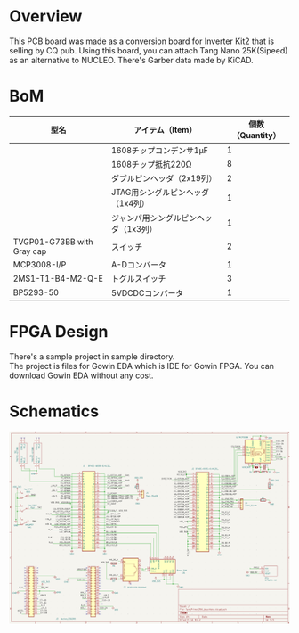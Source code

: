# Overview
 This PCB board was made as a conversion board for Inverter Kit2 that is selling by CQ pub.
 Using this board, you can attach Tang Nano 25K(Sipeed) as an alternative to NUCLEO.
 There's Garber data made by KiCAD.



# BoM
型名 | アイテム（Item）|個数（Quantity）
---|---|---
　| 1608チップコンデンサ1μF | 1
　| 1608チップ抵抗220Ω | 8
　| ダブルピンヘッダ（2x19列） | 2
　| JTAG用シングルピンヘッダ（1x4列） | 1
　| ジャンパ用シングルピンヘッダ（1x3列） | 1
TVGP01-G73BB with Gray cap | スイッチ | 2 
MCP3008-I/P | A-Dコンバータ | 1
2MS1-T1-B4-M2-Q-E | トグルスイッチ | 3
BP5293-50 | 5VDCDCコンバータ | 1

# FPGA Design
There's a sample project in sample directory.  
The project is files for Gowin EDA which is IDE for Gowin FPGA.
You can download Gowin EDA without any cost.


# Schematics

![](tang25.png)
